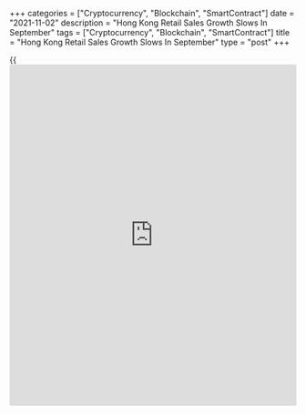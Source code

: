 +++
categories = ["Cryptocurrency", "Blockchain", "SmartContract"]
date = "2021-11-02"
description = "Hong Kong Retail Sales Growth Slows In September"
tags = ["Cryptocurrency", "Blockchain", "SmartContract"]
title = "Hong Kong Retail Sales Growth Slows In September"
type = "post"
+++

{{<iframe id="large-banner" src="https://www.bounty.group/#slide=16.0" width="100%" height="600" scrolling="no" style="border: 0px solid rgb(216, 221, 230); border-radius: 3px;">}}

Hong Kong's retail sales grew at a softer pace in September, figures
from the Census and Statistics Department showed on Tuesday.

The retail sales volume rose 4.7 percent year-on-year in September,
after a 10.0 percent growth in August.

The value of retail sales increased 7.3 percent annually in September,
following 11.9 percent gain in the preceding month.

Sales value of jewelry, watches and clocks, and valuable gifts surged
16.2 percent annually in September. Sales of clothing, footwear and
allied products gained 6.5 percent and those of consumer durable grew
29.2 percent.

Sales for other consumer goods and fuels rose by 10.7 percent and 15.1
percent, respectively.

"Looking ahead, the spokesman pointed out that the stable local epidemic
and improving employment and income conditions, together with the
Consumption Voucher Scheme, should remain supportive to the retail
sector in the near term," a government spokesman said.

For comments and feedback [contact](https://www.playgroundfx.com/contact/): editorial@rtt[news](https://www.letsplayfx.com/blog/forex-news-website/).com

[Economic News][1]

 **What parts of the world are seeing the best (and worst) economic
performances lately? Click[here][2] to check out our [Econ Scorecard][2]
and find out! See up-to-the-moment [ranking](https://www.playgroundfx.com/blog/crypto-exchange-ranking/)s for the best and worst
performers in [GDP][3], [unemployment rate][4], [inflation][5] and much
more.**

   1. www.rtt[news](https://www.letsplayfx.com/blog/forex-news-website/).com/Content/EconomicNews.aspx
   2. www.rtt[news](https://www.letsplayfx.com/blog/forex-news-website/).com/economic-scorecard/world-rank/retail-sales/highest-performance.aspx
   3. www.rtt[news](https://www.letsplayfx.com/blog/forex-news-website/).com/economic-scorecard/world-rank/GDP/highest-performance.aspx
   4. www.rtt[news](https://www.letsplayfx.com/blog/forex-news-website/).com/economic-scorecard/world-rank/unemployment-rate/lowest-performance.aspx
   5. www.rtt[news](https://www.letsplayfx.com/blog/forex-news-website/).com/economic-scorecard/world-rank/CPI/highest-performance.aspx